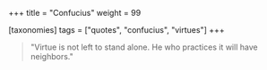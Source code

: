 +++
title = "Confucius"
weight = 99

[taxonomies]
tags = ["quotes", "confucius", "virtues"]
+++

> "Virtue is not left to stand alone. He who practices it will have
> neighbors."
